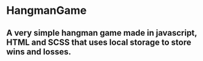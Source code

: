# HangmanGame

## A very simple hangman game made in javascript, HTML and SCSS that uses local storage to store wins and losses.
